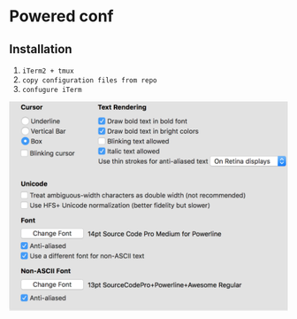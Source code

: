 Powered conf
=======

## Installation

1. `iTerm2 + tmux`
2. `copy configuration files from repo`
3. `confugure iTerm`

![Settings](./iterm_conf.png)
